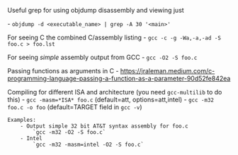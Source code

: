 
Useful grep for using objdump disassembly and viewing just <main>
    - `objdump -d <executable_name> | grep -A 30 '<main>'`

For seeing C the combined C/assembly listing
    - `gcc -c -g -Wa,-a,-ad -S foo.c > foo.lst`

For seeing *simple* assembly output from GCC
    - `gcc -O2 -S foo.c`

Passing functions as arguments in C
    - https://jraleman.medium.com/c-programming-language-passing-a-function-as-a-parameter-90d52fe842ea 

Compiling for different ISA and architecture (you need `gcc-multilib` to do this)
    - `gcc -masm=*ISA* foo.c` (default=att, options=att,intel)
    - `gcc -m32 foo.c -o foo` (default=TARGET field in `gcc -v`)

    Examples:
        - Output simple 32 bit AT&T syntax assembly for foo.c
            `gcc -m32 -O2 -S foo.c`
        - Intel
            `gcc -m32 -masm=intel -O2 -S foo.c`

